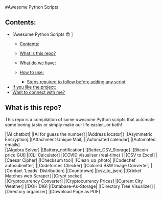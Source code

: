  #Awesome Python Scripts 


## Contents:

- [Awesome Python Scripts :sunglasses:    ]
  - [Contents:](#contents)
  - [What is this repo?](#what-is-this-repo)
  - [What do we have:](#what-do-we-have)
  - [How to use:](#how-to-use)
  
    - [Steps required to follow before adding any script](#steps-required-to-follow-before-adding-any-script)
- [If you like the project:](#if-you-like-the-project)
- [Want to connect with me?](#want-to-connect-with-me)

## What is this repo?
This repo is a compilation of some *awesome* Python scripts that automate some boring tasks or simply make our life easier...or both!







|[AI chatbot] 
|[AI for guess the number]
|[Address locator]( 
|[Asymmetric Encryption] 
|[Attachment Unique Mail] 
|[Automated calendar] 
|[Automated emails]  
|[Algebra Solver]
|[Battery_notification]
|[Better_CSV_Storage]
|[Bitcoin price GUI]
|[CLI Calculator]
|[COVID visualiser (real-time) ]
|[CSV to Excel]
|[Caesar Cipher]
|[Checksum tool]
|[Clean_up_photo]
|[Codechef autosubmitter]
|[Codeforces Checker]
|[Colored B&W Image Converter]
|[Contact 'Leads' Distribution]
|[Countdown]
|[csv_to_json]
|[Cricket Matches web Scraper]
|[Crypt socket]  
|[Cryptocurrency Converter] 
|[Cryptocurrency Prices]
|[Current City Weather] 
|[DOH DIG]
|[Database-As-Storage] 
|[Directory Tree Visualizer]
|[Directory organizer]
|[Download Page as PDF] 
